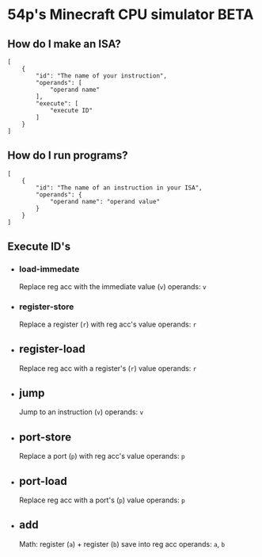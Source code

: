 # 54p's Minecraft CPU simulator BETA

## How do I make an ISA?

``` 
[
    {
        "id": "The name of your instruction",
        "operands": [
            "operand name"
        ],
        "execute": [
            "execute ID"
        ]
    }
]
```

## How do I run programs?

```
[
    {
        "id": "The name of an instruction in your ISA",
        "operands": {
            "operand name": "operand value"
        }
    }
]
```

## Execute ID's

- ### load-immedate
    Replace reg acc with the immediate value (`v`)
    operands: `v`
- ### register-store
    Replace a register (`r`) with reg acc's value
    operands: `r`
- ## register-load
    Replace reg acc with a register's (`r`) value
    operands: `r`
- ## jump
    Jump to an instruction (`v`)
    operands: `v`
- ## port-store
    Replace a port (`p`) with reg acc's value
    operands: `p`
- ## port-load
    Replace reg acc with a port's (`p`) value
    operands: `p`
- ## add
    Math: register (`a`) + register (`b`) save into reg acc
    operands: `a`, `b`